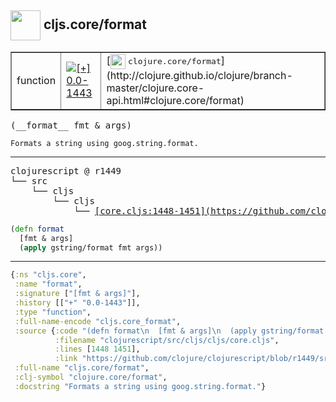 ## <img width="48px" valign="middle" src="http://i.imgur.com/Hi20huC.png"> cljs.core/format

 <table border="1">
<tr>
<td>function</td>
<td><a href="https://github.com/cljsinfo/api-refs/tree/0.0-1443"><img valign="middle" alt="[+] 0.0-1443" src="https://img.shields.io/badge/+-0.0--1443-lightgrey.svg"></a> </td>
<td>
[<img height="24px" valign="middle" src="http://i.imgur.com/1GjPKvB.png"> <samp>clojure.core/format</samp>](http://clojure.github.io/clojure/branch-master/clojure.core-api.html#clojure.core/format)
</td>
</tr>
</table>

 <samp>
(__format__ fmt & args)<br>
</samp>

```
Formats a string using goog.string.format.
```

---

 <pre>
clojurescript @ r1449
└── src
    └── cljs
        └── cljs
            └── <ins>[core.cljs:1448-1451](https://github.com/clojure/clojurescript/blob/r1449/src/cljs/cljs/core.cljs#L1448-L1451)</ins>
</pre>

```clj
(defn format
  [fmt & args]
  (apply gstring/format fmt args))
```


---

```clj
{:ns "cljs.core",
 :name "format",
 :signature ["[fmt & args]"],
 :history [["+" "0.0-1443"]],
 :type "function",
 :full-name-encode "cljs.core_format",
 :source {:code "(defn format\n  [fmt & args]\n  (apply gstring/format fmt args))",
          :filename "clojurescript/src/cljs/cljs/core.cljs",
          :lines [1448 1451],
          :link "https://github.com/clojure/clojurescript/blob/r1449/src/cljs/cljs/core.cljs#L1448-L1451"},
 :full-name "cljs.core/format",
 :clj-symbol "clojure.core/format",
 :docstring "Formats a string using goog.string.format."}

```
